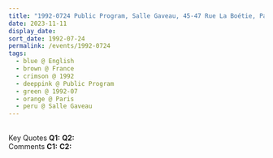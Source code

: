 ```yaml
---
title: "1992-0724 Public Program, Salle Gaveau, 45-47 Rue La Boétie, Paris, France"
date: 2023-11-11
display_date: 
sort_date: 1992-07-24
permalink: /events/1992-0724
tags:
  - blue @ English
  - brown @ France
  - crimson @ 1992
  - deeppink @ Public Program
  - green @ 1992-07
  - orange @ Paris
  - peru @ Salle Gaveau
---
```


<br>

<wave-list>
  <list-title color="DarkSeaGreen" width="55">Key Quotes</list-title>
  <list-item color="BlanchedAlmond" width="280"><b>Q1:</b> <i></i></list-item>
  <list-item color="Lavender" width="280"><b>Q2:</b> <i></i></list-item>
</wave-list>

<br>

<wave-list>
  <list-title color="DarkSeaGreen" width="55">Comments</list-title>
  <list-item color="BlanchedAlmond" width="280"><b>C1:</b> <i></i></list-item>
  <list-item color="Lavender" width="280"><b>C2:</b> <i></i></list-item>
</wave-list>